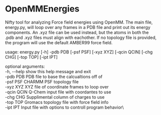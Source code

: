 # OpenMMEnergies
Nifty tool for analyzing Force field energies using OpenMM. The main file, energy.py, will loop over any frames in a PDB file and print out its energy components. An .xyz file can be used instead, but the atoms in both the .pdb and .xyz files must align with eachother. If no topology file is provided, the program will use the default AMBER99 force field. 

usage: energy.py [-h] -pdb PDB [-psf PSF] [-xyz XYZ] [-qcin QCIN] [-chg CHG]
                 [-top TOP] [-ipt IPT]

optional arguments:\
  -h, --help  show this help message and exit\
  -pdb PDB    PDB file to base the calcualtions off of\
  -psf PSF    CHARMM PSF topology file\
  -xyz XYZ    XYZ file of coordinate frames to loop over\
  -qcin QCIN  Q-Chem input file with coordantes to use\
  -chg CHG    Supplimental column of charges to use\
  -top TOP    Gromacs topology file with force field info\
  -ipt IPT    Input file with options to controll program behavior\
